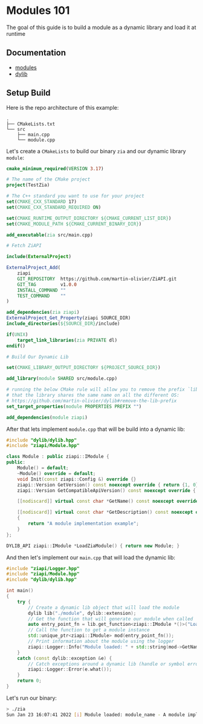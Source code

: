 # Modules 101

The goal of this guide is to build a module as a dynamic library and load it at runtime

## Documentation

- [modules](https://github.com/martin-olivier/ZiAPI/blob/main/docs/general/MODULES.md)  
- [dylib](https://github.com/martin-olivier/dylib)

## Setup Build

Here is the repo architecture of this example:
```
.
├── CMakeLists.txt
└── src
    ├── main.cpp
    └── module.cpp
```

Let's create a `CMakeLists` to build our binary `zia` and our dynamic library `module`:

```cmake
cmake_minimum_required(VERSION 3.17)

# The name of the CMake project
project(TestZia)

# The C++ standard you want to use for your project
set(CMAKE_CXX_STANDARD 17)
set(CMAKE_CXX_STANDARD_REQUIRED ON)

set(CMAKE_RUNTIME_OUTPUT_DIRECTORY ${CMAKE_CURRENT_LIST_DIR})
set(CMAKE_MODULE_PATH ${CMAKE_CURRENT_BINARY_DIR})

add_executable(zia src/main.cpp)

# Fetch ZiAPI

include(ExternalProject)

ExternalProject_Add(
    ziapi
    GIT_REPOSITORY  https://github.com/martin-olivier/ZiAPI.git
    GIT_TAG         v1.0.0
    INSTALL_COMMAND ""
    TEST_COMMAND    ""
)

add_dependencies(zia ziapi)
ExternalProject_Get_Property(ziapi SOURCE_DIR)
include_directories(${SOURCE_DIR}/include)

if(UNIX)
    target_link_libraries(zia PRIVATE dl)
endif()

# Build Our Dynamic Lib

set(CMAKE_LIBRARY_OUTPUT_DIRECTORY ${PROJECT_SOURCE_DIR})

add_library(module SHARED src/module.cpp)

# running the below CMake rule will allow you to remove the prefix `lib` for macOS and linux, ensuring
# that the library shares the same name on all the different OS:
# https://github.com/martin-olivier/dylib#remove-the-lib-prefix
set_target_properties(module PROPERTIES PREFIX "")

add_dependencies(module ziapi)
```

After that lets implement `module.cpp` that will be build into a dynamic lib:
```c++
#include "dylib/dylib.hpp"
#include "ziapi/Module.hpp"

class Module : public ziapi::IModule {
public:
    Module() = default;
    ~Module() override = default;
    void Init(const ziapi::Config &) override {}
    ziapi::Version GetVersion() const noexcept override { return {1, 0}; }
    ziapi::Version GetCompatibleApiVersion() const noexcept override { return {1, 0}; }

    [[nodiscard]] virtual const char *GetName() const noexcept override { return "module_name"; }

    [[nodiscard]] virtual const char *GetDescription() const noexcept override
    {
        return "A module implementation example";
    }
};

DYLIB_API ziapi::IModule *LoadZiaModule() { return new Module; }
```

And then let's implement our `main.cpp` that will load the dynamic lib:

```c++
#include "ziapi/Logger.hpp"
#include "ziapi/Module.hpp"
#include "dylib/dylib.hpp"

int main()
{
    try {
        // Create a dynamic lib object that will load the module
        dylib lib("./module", dylib::extension);
        // Get the function that will generate our module when called
        auto entry_point_fn = lib.get_function<ziapi::IModule *()>("LoadZiaModule");
        // Call the function to get a module instance
        std::unique_ptr<ziapi::IModule> mod(entry_point_fn());
        // Print information about the module using the logger
        ziapi::Logger::Info("Module loaded: " + std::string(mod->GetName()) + " - " + mod->GetDescription());
    }
    catch (const dylib::exception &e) {
        // Catch exceptions around a dynamic lib (handle or symbol errors) and print them using the logger
        ziapi::Logger::Error(e.what());
    }
    return 0;
}
```

Let's run our binary:
```sh
> ./zia
Sun Jan 23 16:07:41 2022 [i] Module loaded: module_name - A module implementation example
```
